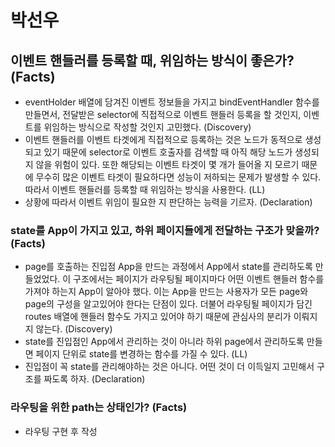 # 박선우

## 이벤트 핸들러를 등록할 때, 위임하는 방식이 좋은가? (Facts)

- eventHolder 배열에 담겨진 이벤트 정보들을 가지고 bindEventHandler 함수를 만들면서, 전달받은 selector에 직접적으로 이벤트 핸들러 등록을 할 것인지, 이벤트를 위임하는 방식으로 작성할 것인지 고민했다. (Discovery)
- 이벤트 핸들러를 이벤트 타겟에게 직접적으로 등록하는 것은 노드가 동적으로 생성되고 있기 때문에 selector로 이벤트 호출자를 검색할 때 아직 해당 노드가 생성되지 않을 위험이 있다. 또한 해당되는 이벤트 타겟이 몇 개가 들어올 지 모르기 때문에 무수히 많은 이벤트 타겟이 필요하다면 성능이 저하되는 문제가 발생할 수 있다. 따라서 이벤트 핸들러를 등록할 때 위임하는 방식을 사용한다. (LL)
- 상황에 따라서 이벤트 위임이 필요한 지 판단하는 능력을 기르자. (Declaration)

### state를 App이 가지고 있고, 하위 페이지들에게 전달하는 구조가 맞을까? (Facts)

- page를 호출하는 진입점 App을 만드는 과정에서 App에서 state를 관리하도록 만들었었다. 이 구조에서는 페이지가 라우팅될 페이지마다 어떤 이벤트 핸들러 함수를 가져야 하는지 App이 알아야 했다. 이는 App을 만드는 사용자가 모든 page와 page의 구성을 알고있어야 한다는 단점이 있다. 더불어 라우팅될 페이지가 담긴 routes 배열에 핸들러 함수도 가지고 있어야 하기 때문에 관심사의 분리가 이뤄지지 않는다. (Discovery)
- state를 진입점인 App에서 관리하는 것이 아니라 하위 page에서 관리하도록 만들면 페이지 단위로 state를 변경하는 함수를 가질 수 있다. (LL)
- 진입점이 꼭 state를 관리해야하는 것은 아니다. 어떤 것이 더 이득일지 고민해서 구조를 짜도록 하자. (Declaration)

### 라우팅을 위한 path는 상태인가? (Facts)

- 라우팅 구현 후 작성
